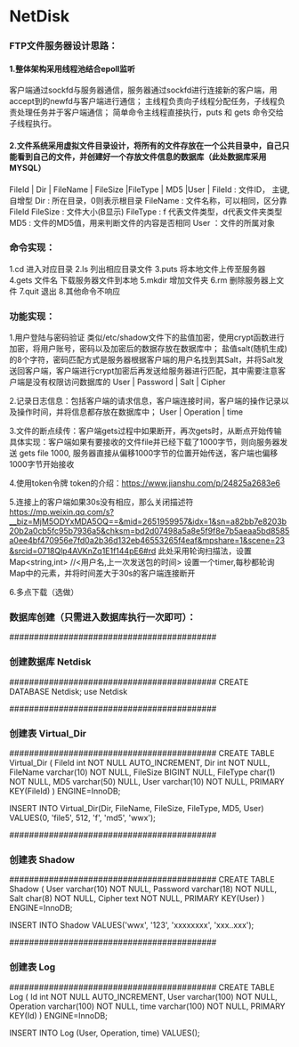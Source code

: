 # NetDisk
### FTP文件服务器设计思路：
#### 1.整体架构采用线程池结合epoll监听
客户端通过sockfd与服务器通信，服务器通过sockfd进行连接新的客户端，用accept到的newfd与客户端进行通信；
主线程负责向子线程分配任务，子线程负责处理任务并于客户端通信；
简单命令主线程直接执行，puts 和 gets 命令交给子线程执行。

#### 2.文件系统采用虚拟文件目录设计，将所有的文件存放在一个公共目录中，自己只能看到自己的文件，并创建好一个存放文件信息的数据库（此处数据库采用MYSQL）
FileId | Dir | FileName | FileSize |FileType | MD5  |User | 
FileId : 文件ID， 主键, 自增型
Dir : 所在目录，0则表示根目录
FileName : 文件名称，可以相同，区分靠FileId
FileSize : 文件大小(B显示)
FileType : f 代表文件类型，d代表文件夹类型
MD5 : 文件的MD5值，用来判断文件的内容是否相同
User ：文件的所属对象



### 命令实现：
1.cd  进入对应目录
2.ls 列出相应目录文件
3.puts 将本地文件上传至服务器
4.gets 文件名 下载服务器文件到本地
5.mkdir 增加文件夹
6.rm 删除服务器上文件
7.quit 退出
8.其他命令不响应


### 功能实现：
1.用户登陆与密码验证
类似/etc/shadow文件下的盐值加密，使用crypt函数进行加密，将用户账号，密码以及加密后的数据存放在数据库中；
盐值salt(随机生成)的8个字符，密码匹配方式是服务器根据客户端的用户名找到其Salt，并将Salt发送回客户端，客户端进行crypt加密后再发送给服务器进行匹配，其中需要注意客户端是没有权限访问数据库的
User | Password | Salt | Cipher

2.记录日志信息：包括客户端的请求信息，客户端连接时间，客户端的操作记录以及操作时间，并将信息都存放在数据库中；
User | Operation | time

3.文件的断点续传：客户端gets过程中如果断开，再次gets时，从断点开始传输
具体实现：客户端如果有要接收的文件file并已经下载了1000字节，则向服务器发送 gets file 1000, 服务器直接从偏移1000字节的位置开始传送，客户端也偏移1000字节开始接收

4.使用token令牌
token的介绍：https://www.jianshu.com/p/24825a2683e6

5.连接上的客户端如果30s没有相应，那么关闭描述符
https://mp.weixin.qq.com/s?__biz=MjM5ODYxMDA5OQ==&mid=2651959957&idx=1&sn=a82bb7e8203b20b2a0cb5fc95b7936a5&chksm=bd2d07498a5a8e5f9f8e7b5aeaa5bd8585a0ee4bf470956e7fd0a2b36d132eb46553265f4eaf&mpshare=1&scene=23&srcid=0718Qlp4AVKnZq1E1f144pE6#rd
此处采用轮询扫描法，设置Map<string,int> //<用户名,上一次发送包的时间>
设置一个timer,每秒都轮询Map中的元素，并将时间差大于30s的客户端连接断开 

6.多点下载（选做）



### 数据库创建（只需进入数据库执行一次即可）：

##########################################
### 创建数据库 Netdisk
##########################################
CREATE DATABASE Netdisk;
use Netdisk

##########################################
### 创建表 Virtual_Dir
##########################################
CREATE TABLE Virtual_Dir
(
  FileId    int             NOT NULL AUTO_INCREMENT,
  Dir       int             NOT NULL, 
  FileName varchar(10)      NOT NULL,
  FileSize BIGINT             NULL,
  FileType char(1)          NOT NULL,
  MD5      varchar(50)      NULL,
  User     varchar(10)      NOT NULL,
  PRIMARY KEY(FileId)
) ENGINE=InnoDB;

INSERT INTO Virtual_Dir(Dir, FileName, FileSize, FileType, MD5, User)
VALUES(0, 'file5', 512, 'f', 'md5', 'wwx');

##########################################
### 创建表 Shadow
##########################################
CREATE TABLE Shadow
(
    User    varchar(10)     NOT NULL,
    Password    varchar(18)     NOT NULL,
    Salt    char(8)     NOT NULL,
    Cipher  text        NOT NULL,
    PRIMARY KEY(User)
) ENGINE=InnoDB;

INSERT INTO Shadow
VALUES('wwx', '123', 'xxxxxxxx', 'xxx..xxx');

##########################################
### 创建表 Log
##########################################
CREATE TABLE Log
(
    Id     int   NOT NULL AUTO_INCREMENT,
    User    varchar(100)     NOT NULL,
    Operation    varchar(100)     NOT NULL,
    time         varchar(100)    NOT NULL,
    PRIMARY KEY(Id)
) ENGINE=InnoDB;

INSERT INTO Log (User, Operation, time)
VALUES();
